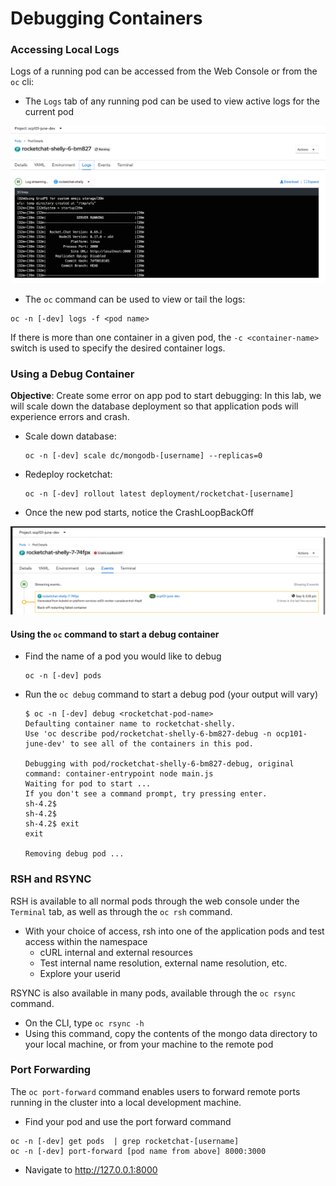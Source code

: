# Debugging Containers

### Accessing Local Logs
Logs of a running pod can be accessed from the Web Console or from the `oc` cli: 

- The `Logs` tab of any running pod can be used to view active logs for the current pod

![](./images/09_debugging_00.png)

- The `oc` command can be used to view or tail the logs: 

```
oc -n [-dev] logs -f <pod name>
```
If there is more than one container in a given pod, the `-c <container-name>` switch is used to specify the desired container logs. 

### Using a Debug Container

__Objective__: Create some error on app pod to start debugging:
In this lab, we will scale down the database deployment so that application pods will experience errors and crash.
- Scale down database:  
    ```
    oc -n [-dev] scale dc/mongodb-[username] --replicas=0
    ```
- Redeploy rocketchat:
    ```
    oc -n [-dev] rollout latest deployment/rocketchat-[username]
    ```
- Once the new pod starts, notice the CrashLoopBackOff

![](./images/09_debugging_01.png)

#### Using the `oc` command to start a debug container

- Find the name of a pod you would like to debug 
    ```
    oc -n [-dev] pods
    ```
- Run the `oc debug` command to start a debug pod (your output will vary)
    ```
    $ oc -n [-dev] debug <rocketchat-pod-name>
    Defaulting container name to rocketchat-shelly.
    Use 'oc describe pod/rocketchat-shelly-6-bm827-debug -n ocp101-june-dev' to see all of the containers in this pod.

    Debugging with pod/rocketchat-shelly-6-bm827-debug, original command: container-entrypoint node main.js
    Waiting for pod to start ...
    If you don't see a command prompt, try pressing enter.
    sh-4.2$ 
    sh-4.2$ 
    sh-4.2$ exit
    exit

    Removing debug pod ...
    ```


### RSH and RSYNC
RSH is available to all normal pods through the web console under the `Terminal` tab, as well as through the 
`oc rsh` command. 

- With your choice of access, rsh into one of the application pods and test access within the namespace
    - cURL internal and external resources
    - Test internal name resolution, external name resolution, etc. 
    - Explore your userid

RSYNC is also available in many pods, available through the `oc rsync` command. 
- On the CLI, type `oc rsync -h` 
- Using this command, copy the contents of the mongo data directory to your local machine, or from your machine to the remote pod


### Port Forwarding
The `oc port-forward` command enables users to forward remote ports running in the cluster
into a local development machine. 

- Find your pod and use the port forward command

```
oc -n [-dev] get pods  | grep rocketchat-[username]
oc -n [-dev] port-forward [pod name from above] 8000:3000
```

- Navigate to http://127.0.0.1:8000
